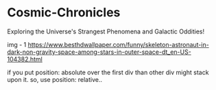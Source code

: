 # Cosmic-Chronicles
Exploring the Universe's Strangest Phenomena and Galactic Oddities!

img - 1 
https://www.besthdwallpaper.com/funny/skeleton-astronaut-in-dark-non-gravity-space-among-stars-in-outer-space-dt_en-US-104382.html

if you put position: absolute over the first div than other div might stack upon it. so, use position: relative..
